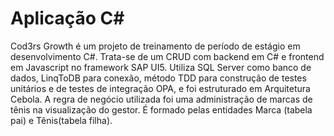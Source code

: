 # Aplicação C#
Cod3rs Growth é um projeto de treinamento de período de estágio em desenvolvimento C#. 
Trata-se de um CRUD com backend em C# e frontend em Javascript no framework SAP UI5. Utiliza SQL Server como banco de dados, LinqToDB para conexão, método TDD para construção de testes unitários e de testes de integração OPA, e foi estruturado em Arquitetura Cebola.
A regra de negócio utilizada foi uma administração de marcas de tênis na visualização do gestor. É formado pelas entidades Marca (tabela pai) e Tênis(tabela filha).
 

